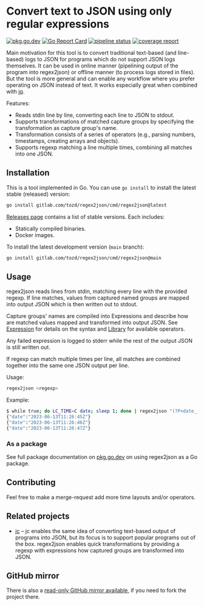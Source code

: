 # Convert text to JSON using only regular expressions

[![pkg.go.dev](https://pkg.go.dev/badge/gitlab.com/tozd/regex2json)](https://pkg.go.dev/gitlab.com/tozd/regex2json)
[![Go Report Card](https://goreportcard.com/badge/gitlab.com/tozd/regex2json)](https://goreportcard.com/report/gitlab.com/tozd/regex2json)
[![pipeline status](https://gitlab.com/tozd/regex2json/badges/main/pipeline.svg?ignore_skipped=true)](https://gitlab.com/tozd/regex2json/-/pipelines)
[![coverage report](https://gitlab.com/tozd/regex2json/badges/main/coverage.svg)](https://gitlab.com/tozd/regex2json/-/graphs/main/charts)

Main motivation for this tool is to convert traditional text-based (and line-based) logs to JSON
for programs which do not support JSON logs themselves.
It can be used in online manner (pipelining output of the program into regex2json) or offline manner
(to process logs stored in files). But the tool is more general and can enable any workflow where
you prefer operating on JSON instead of text. It works especially great when combined with
[jq](https://jqlang.github.io/jq/).

Features:

- Reads stdin line by line, converting each line to JSON to stdout.
- Supports transformations of matched capture groups by specifying the transformation as capture group's name.
- Transformation consists of a series of operators (e.g., parsing numbers, timestamps, creating arrays and objects).
- Supports regexp matching a line multiple times, combining all matches into one JSON.

## Installation

This is a tool implemented in Go. You can use `go install` to install the latest stable (released) version:

```sh
go install gitlab.com/tozd/regex2json/cmd/regex2json@latest
```

[Releases page](https://gitlab.com/tozd/regex2json/-/releases)
contains a list of stable versions. Each includes:

- Statically compiled binaries.
- Docker images.

To install the latest development version (`main` branch):

```sh
go install gitlab.com/tozd/regex2json/cmd/regex2json@main
```

## Usage

regex2json reads lines from stdin, matching every line with the provided regexp.
If line matches, values from captured named groups are mapped into output JSON
which is then written out to stdout.

Capture groups' names are compiled into Expressions and describe how are matched
values mapped and transformed into output JSON. See
[Expression](https://pkg.go.dev/gitlab.com/tozd/regex2json#Expression)
for details on the syntax and
[Library](https://pkg.go.dev/gitlab.com/tozd/regex2json#Library)
for available operators.

Any failed expression is logged to stderr while the rest of the output JSON is still
written out.

If regexp can match multiple times per line, all matches are combined together
into the same one JSON output per line.

Usage:

```sh
regex2json <regexp>
```

Example:

```sh
$ while true; do LC_TIME=C date; sleep 1; done | regex2json "(?P<date___time__UnixDate__RFC3339>.+)"
{"date":"2023-06-13T11:26:45Z"}
{"date":"2023-06-13T11:26:46Z"}
{"date":"2023-06-13T11:26:47Z"}
```

### As a package

See full package documentation on [pkg.go.dev](https://pkg.go.dev/badge/gitlab.com/tozd/regex2json)
on using regex2json as a Go package.

## Contributing

Feel free to make a merge-request add more time layouts and/or operators.

## Related projects

- [jc](https://github.com/kellyjonbrazil/jc) – jc enables the same idea of converting text-based output of
  programs into JSON, but its focus is to support popular programs out of the box. regex2json enables quick
  transformations by providing a regexp with expressions how captured groups are transformed into JSON.

## GitHub mirror

There is also a [read-only GitHub mirror available](https://github.com/tozd/regex2json),
if you need to fork the project there.
